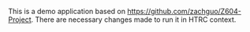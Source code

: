 This is a demo application based on https://github.com/zachguo/Z604-Project. There are necessary changes made to run it in HTRC context. 
